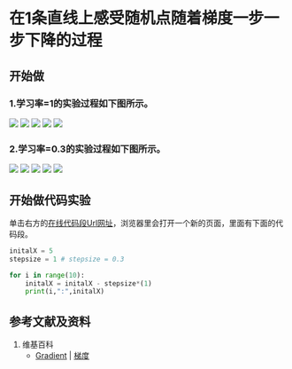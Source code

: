 # 在1条直线上感受随机点随着梯度一步一步下降的过程

## 开始做

### 1.学习率=1的实验过程如下图所示。

![](/images/微分/多元函数微分/梯度和梯度下降的方法/在1条直线上感受随机点随着梯度一步一步下降的过程/1a1.jpg)
![](/images/微分/多元函数微分/梯度和梯度下降的方法/在1条直线上感受随机点随着梯度一步一步下降的过程/1a2.jpg)
![](/images/微分/多元函数微分/梯度和梯度下降的方法/在1条直线上感受随机点随着梯度一步一步下降的过程/1a3.jpg)
![](/images/微分/多元函数微分/梯度和梯度下降的方法/在1条直线上感受随机点随着梯度一步一步下降的过程/1a4.jpg)
![](/images/微分/多元函数微分/梯度和梯度下降的方法/在1条直线上感受随机点随着梯度一步一步下降的过程/1a5.jpg)

### 2.学习率=0.3的实验过程如下图所示。

![](/images/微分/多元函数微分/梯度和梯度下降的方法/在1条直线上感受随机点随着梯度一步一步下降的过程/2a1.jpg)
![](/images/微分/多元函数微分/梯度和梯度下降的方法/在1条直线上感受随机点随着梯度一步一步下降的过程/2a2.jpg)
![](/images/微分/多元函数微分/梯度和梯度下降的方法/在1条直线上感受随机点随着梯度一步一步下降的过程/2a3.jpg)
![](/images/微分/多元函数微分/梯度和梯度下降的方法/在1条直线上感受随机点随着梯度一步一步下降的过程/2a4.jpg)
![](/images/微分/多元函数微分/梯度和梯度下降的方法/在1条直线上感受随机点随着梯度一步一步下降的过程/2a5.jpg)

## 开始做代码实验

单击右方的[在线代码段Url网址](https://pythontutor.com/visualize.html#code=initalX%20%3D%205%0Astepsize%20%3D%201%20%23%20stepsize%20%3D%200.3%0A%0Afor%20i%20in%20range%2810%29%3A%0A%20%20%20%20initalX%20%3D%20initalX%20-%20stepsize*%281%29%0A%20%20%20%20print%28i,%22%3A%22,initalX%29&cumulative=false&curInstr=0&heapPrimitives=nevernest&mode=display&origin=opt-frontend.js&py=3&rawInputLstJSON=%5B%5D&textReferences=false)，浏览器里会打开一个新的页面，里面有下面的代码段。

```python
initalX = 5
stepsize = 1 # stepsize = 0.3

for i in range(10):
    initalX = initalX - stepsize*(1)
    print(i,":",initalX)
```

## 参考文献及资料

1. 维基百科
	- [Gradient](https://en.wikipedia.org/wiki/Gradient) | [梯度](https://zh.wikipedia.org/wiki/梯度)  



